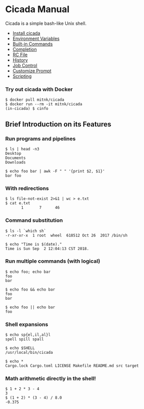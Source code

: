 # Cicada Manual

Cicada is a simple bash-like Unix shell.

- [Install cicada](https://github.com/mitnk/cicada/blob/master/docs/install.md)
- [Environment Variables](https://github.com/mitnk/cicada/tree/master/docs/envs.md)
- [Built-in Commands](https://github.com/mitnk/cicada/tree/master/docs/built-in-cmd.md)
- [Completion](https://github.com/mitnk/cicada/tree/master/docs/completion.md)
- [RC File](https://github.com/mitnk/cicada/tree/master/docs/rc-file.md)
- [History](https://github.com/mitnk/cicada/tree/master/docs/history.md)
- [Job Control](https://github.com/mitnk/cicada/tree/master/docs/jobc.md)
- [Customize Prompt](https://github.com/mitnk/cicada/tree/master/docs/prompt.md)
- [Scripting](https://github.com/mitnk/cicada/tree/master/docs/scripting.md)

### Try out cicada with Docker

```
$ docker pull mitnk/cicada
$ docker run --rm -it mitnk/cicada
(in-cicada) $ cinfo
```

## Brief Introduction on its Features

### Run programs and pipelines

```
$ ls | head -n3
Desktop
Documents
Downloads

$ echo foo bar | awk -F " " '{print $2, $1}'
bar foo
```

### With redirections

```
$ ls file-not-exist 2>&1 | wc > e.txt
$ cat e.txt
       1       7      46
```

### Command substitution

```
$ ls -l `which sh`
-r-xr-xr-x  1 root  wheel  618512 Oct 26  2017 /bin/sh

$ echo "Time is $(date)."
Time is Sun Sep  2 12:04:13 CST 2018.
```

### Run multiple commands (with logical)

```
$ echo foo; echo bar
foo
bar

$ echo foo && echo bar
foo
bar

$ echo foo || echo bar
foo
```

### Shell expansions

```
$ echo sp{el,il,al}l
spell spill spall

$ echo $SHELL
/usr/local/bin/cicada

$ echo *
Cargo.lock Cargo.toml LICENSE Makefile README.md src target
```

### Math arithmetic directly in the shell!

```
$ 1 + 2 * 3 - 4
3
$ (1 + 2) * (3 - 4) / 8.0
-0.375
```
